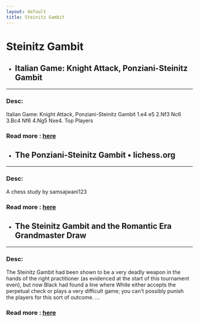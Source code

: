 ```yaml
---
layout: default
title: Steinitz Gambit
---
```

# Steinitz Gambit
- ## **Italian Game: Knight Attack, Ponziani-Steinitz Gambit** 

---
### Desc: 
 Italian Game: Knight Attack, Ponziani-Steinitz Gambit 1.e4 e5 2.Nf3 Nc6 3.Bc4 Nf6 4.Ng5 Nxe4. Top Players 
### Read more : [here](https://www.chess.com/openings/Italian-Game-Knight-Attack-Ponziani-Steinitz-Gambit) 
- ## **The Ponziani-Steinitz Gambit • lichess.org** 

---
### Desc: 
 A chess study by samsajwani123 
### Read more : [here](https://lichess.org/study/u8PD5xOR) 
- ## **The Steinitz Gambit and the Romantic Era Grandmaster Draw** 

---
### Desc: 
 The Steinitz Gambit had been shown to be a very deadly weapon in the hands of the right practitioner (as evidenced at the start of this tournament even), but now Black had found a line where White either accepts the perpetual check or plays a very difficult game; you can't possibly punish the players for this sort of outcome. ... 
### Read more : [here](https://www.chess.com/blog/Steakanator/the-steinitz-gambit-and-the-romantic-era-grandmaster-draw) 



